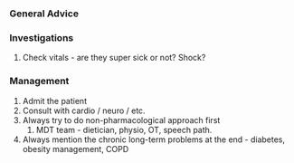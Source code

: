 ### General Advice


### Investigations
1. Check vitals - are they super sick or not? Shock?

### Management
1. Admit the patient 
2. Consult with cardio / neuro / etc.
3. Always try to do non-pharmacological approach first
	1. MDT team - dietician, physio, OT, speech path.
4. Always mention the chronic long-term problems at the end - diabetes, obesity management, COPD 